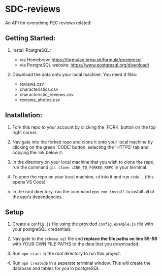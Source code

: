 # SDC-reviews
An API for everything FEC reviews related!

## Getting Started: 
1. Install PostgreSQL:
   - via Homebrew: https://formulae.brew.sh/formula/postgresql
   - via PostgreSQL website: https://www.postgresql.org/download/

2. Download the data onto your local machine. You need 4 files:
   - reviews.csv
   - characteristics.csv
   - characteristic_reviews.csv
   - reviews_photos.csv

## Installation:
1. Fork this repo to your account by clicking the 'FORK' button on the top right corner.

2. Navigate into the forked repo and clone it onto your local machine by clicking on the green 'CODE' button, selecting the 'HTTPS' tab and copying the link below it.

3. In the directory on your local machine that you wish to clone the repo, run the command `git clone LINK_TO_FORKED_REPO` in your terminal.

4. To open the repo on your local machine, `cd` into it and run `code .` (this opens VS Code)

5. In the root directory, run the command `npm run install` to install all of the app's dependencies.

## Setup
1. Create a `config.js` file using the provided `config.example.js` file with your postgreSQL credentials.

2. Navigate to the `schema.sql` file and **replace the file paths on line 55-58** with YOUR OWN FILE PATHS to the data that you downloaded.

3. Run `npm start` in the root directory to run this project.

4. Run `npm createdb` in a seperate terminal window. This will create the database and tables for you in postgreSQL.

